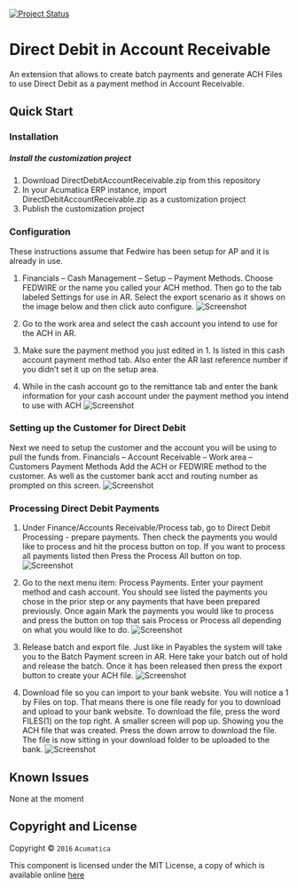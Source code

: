 [![Project Status](http://opensource.box.com/badges/active.svg)](http://opensource.box.com/badges)

Direct Debit in Account Receivable
==================================

An extension that allows to create batch payments and generate ACH Files to use Direct Debit as a payment method in Account Receivable.

Quick Start
-----------

### Installation

##### Install the customization project
1. Download DirectDebitAccountReceivable.zip from this repository
2. In your Acumatica ERP instance, import DirectDebitAccountReceivable.zip as a customization project
3. Publish the customization project

### Configuration
These instructions assume that Fedwire has been setup for AP and it is already in use.
1. Financials – Cash Management – Setup – Payment Methods. Choose FEDWIRE or the name you called your ACH method. Then go to the tab labeled Settings for use in AR. Select the export scenario as it shows on the image below and then click auto configure.
![Screenshot](/_ASSETS/ReadMe/1.png)

2. Go to the work area and select the cash account you intend to use for the ACH in AR.
3. Make sure the payment method you just edited in 1. Is listed in this cash account payment method tab. Also enter the AR last reference number if you didn’t set it up on the setup area.
4. While in the cash account go to the remittance tab and enter the bank information for your cash account under the payment method you intend to use with ACH
![Screenshot](/_ASSETS/ReadMe/2.png)


### Setting up the Customer for Direct Debit
Next we need to setup the customer and the account you will be using to pull the funds from.
Financials – Account Receivable – Work area – Customers Payment Methods
Add the ACH or FEDWIRE method to the customer. As well as the customer bank acct and routing number as prompted on this screen.
![Screenshot](/_ASSETS/ReadMe/3.png)


### Processing Direct Debit Payments
1. Under Finance/Accounts Receivable/Process tab, go to Direct Debit Processing - prepare payments. Then check the payments you would like to process and hit the process button on top. If you want to process all payments listed then Press the Process All button on top.
![Screenshot](/_ASSETS/ReadMe/4.png)

2. Go to the next menu item: Process Payments. Enter your payment method and cash account. You should see listed the payments you chose in the prior step or any payments that have been prepared previously. Once again Mark the payments you would like to process and press the button on top that sais Process or Process all depending on what you would like to do.
![Screenshot](/_ASSETS/ReadMe/5.png)

3. Release batch and export file. Just like in Payables the system will take you to the Batch Payment screen in AR. Here take your batch out of hold and release the batch. Once it has been released then press the export button to create your ACH file.
![Screenshot](/_ASSETS/ReadMe/6.png)

4. Download file so you can import to your bank website. You will notice a 1 by Files on top. That means there is one file ready for you to download and upload to your bank website. To download the file, press the word FILES(1) on the top right. A smaller screen will pop up. Showing you the ACH file that was created. Press the down arrow to download the file. The file is now sitting in your download folder to be uploaded to the bank.
![Screenshot](/_ASSETS/ReadMe/7.png)


Known Issues
------------
None at the moment

## Copyright and License

Copyright © `2016` `Acumatica`

This component is licensed under the MIT License, a copy of which is available online [here](LICENSE)
